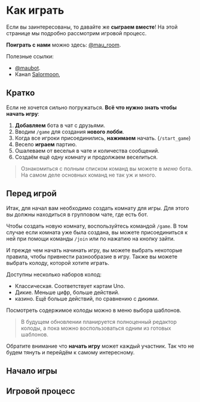 # Как играть

Если вы заинтересованы, то давайте же **сыграем вместе**!
На этой странице мы подробно рассмотрим игровой процесс.

**Поиграть с нами** можно здесь: [@mau_room](https://t.me/mau_room).

Полезные ссылки:
- [@maubot](https:/miroq.ru/maubot).
- Канал [Salormoon](https://t.me/mili_qlaster),

## Кратко

Если не хочется сильно погружаться.
**Всё что нужно знать чтобы начать игру**:

1. **Добавляем** бота в чат с друзьями.
2. Вводим `/game` для создания **нового лобби**.
3. Когда все игроки присоединились, **нажимаем** начать. (`/start_game`)
4. Весело **играем** партию.
5. Ошалеваем от веселья в чате и количества сообщений.
6. Создаём ещё одну комнату и продолжаем веселиться.

> Ознакомиться с полным списком команд вы можете в *меню* бота.
> На самом деле основных команд не так уж и много.

## Перед игрой

Итак, для начал вам необходимо создать комнату для игры.
Для этого вы должны находиться в групповом чате, где есть бот.

Чтобы создать новую комнату, воспользуйтесь командой `/game`.
В том случае если комната уже была создана, вы можете присоединиться к ней
при помощи команды `/join` или по нажатию на кнопку зайти.

И прежде чем начать начинать игру, вы можете выбрать некоторые правила,
чтобы привнести разнообразие в игру.
Также вы можете выбрать колоду, которой хотите играть.

Доступны несколько наборов колод:
- Классическая. Соответствует картам Uno.
- Дикие. Меньше цифр, больше действий.
- казино. Ещё больше действий, по сравнению с дикими.

Посмотреть содержимое колоды можно в меню выбора шаблонов.

> В будущем обновлении планируется полноценный редактор колоды, а пока
> можно воспользоваться одним из готовых шаблонов.

Обратите внимание что **начать игру** может каждый участник.
Так что не будем тянуть и перейдём к самому интересному.

## Начало игры

## Игровой процесс
